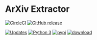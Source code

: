# ArXiv Extractor

[![CircleCI](https://circleci.com/gh/stephenhky/ArXivExtraction.svg?style=svg)](https://circleci.com/gh/stephenhky/ArXivExtraction.svg)
[![GitHub release](https://img.shields.io/github/release/stephenhky/ArXivExtraction.svg?maxAge=3600)](https://github.com/stephenhky/ArXivExtraction/releases)

[//]: # ([![Documentation Status]&#40;https://readthedocs.org/projects/ArXivExtraction/badge/?version=latest&#41;]&#40;https://ArXivExtraction.readthedocs.io/en/latest/?badge=latest&#41;)
[![Updates](https://pyup.io/repos/github/stephenhky/ArXivExtraction/shield.svg)](https://pyup.io/repos/github/stephenhky/ArXivExtraction/)
[![Python 3](https://pyup.io/repos/github/stephenhky/ArXivExtraction/python-3-shield.svg)](https://pyup.io/repos/github/stephenhky/ArXivExtraction/)
[![pypi](https://img.shields.io/pypi/v/ArXivExtraction.svg?maxAge=3600)](https://pypi.org/project/ArXivExtraction/)
[![download](https://img.shields.io/pypi/dm/ArXivExtraction.svg?maxAge=2592000&label=installs&color=%2327B1FF)](https://pypi.org/project/ArXivExtraction/)
